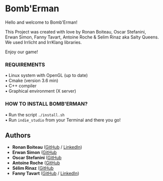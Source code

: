 # Bomb'Erman

Hello and welcome to Bomb'Erman!

This Project was created with love by Ronan Boiteau, Oscar Stefanini, Erwan Simon, Fanny Tavart, Antoine Roche & Selim Rinaz aka Salty Queens.
We used Irrlicht and IrrKlang libraries.

Enjoy our game!

### REQUIREMENTS

• Linux system with OpenGL (up to date)<br/>
• Cmake (version 3.6 min)<br/>
• C++ compiler<br/>
• Graphical environment (X server)<br/>

### HOW TO INSTALL BOMB'ERMAN?

• Run the script `./install.sh`<br/>
• Run `indie_studio` from your Terminal and there you go!

## Authors

* **Ronan Boiteau** ([GitHub](https://github.com/ronanboiteau) / [LinkedIn](https://www.linkedin.com/in/ronanboiteau/))
* **Erwan Simon**  ([GitHub](https://github.com/gladtobeinsane)
* **Oscar Stefanini** ([GitHub](https://github.com/ostefanini)
* **Antoine Roche**  ([GitHub](https://github.com/antoine-roche)
* **Sélim Rinaz** ([GitHub](https://github.com/rinaz-a)
* **Fanny Tavart**  ([GitHub](https://github.com/fannytavart) / [LinkedIn](https://www.linkedin.com/in/fannytavart/))

